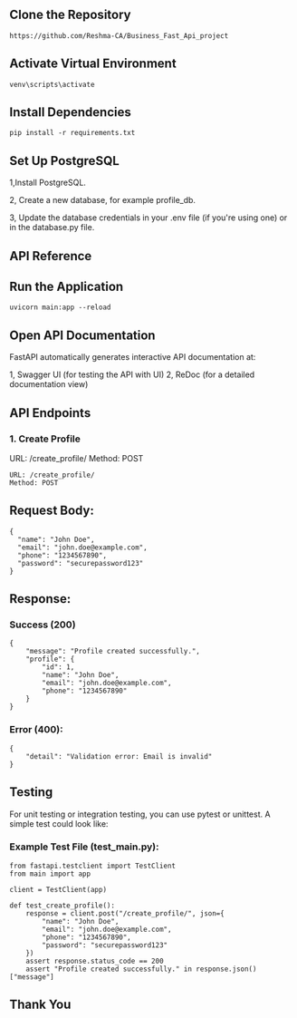 
## Clone the Repository


 ```http
 https://github.com/Reshma-CA/Business_Fast_Api_project
```
## Activate Virtual Environment


 ```http
 venv\scripts\activate
```
## Install Dependencies


 ```http
 pip install -r requirements.txt
```

## Set Up PostgreSQL
1,Install PostgreSQL.

2, Create a new database, for example profile_db.

3, Update the database credentials in your .env file (if you're using one) or in the database.py file.

## API Reference

## Run the Application


 ```http
 uvicorn main:app --reload
```

## Open API Documentation
FastAPI automatically generates interactive API documentation at:

1, Swagger UI (for testing the API with UI)
2, ReDoc (for a detailed documentation view)

## API Endpoints

### 1. Create Profile

URL: /create_profile/
Method: POST


 ```http
URL: /create_profile/
Method: POST
```

## Request Body:
```http
{
  "name": "John Doe",
  "email": "john.doe@example.com",
  "phone": "1234567890",
  "password": "securepassword123"
}   
```
## Response:

### Success (200)

```http
{
    "message": "Profile created successfully.",
    "profile": {
        "id": 1,
        "name": "John Doe",
        "email": "john.doe@example.com",
        "phone": "1234567890"
    }
}
```
### Error (400):

```http
{
    "detail": "Validation error: Email is invalid"
}
```

## Testing
For unit testing or integration testing, you can use pytest or unittest. A simple test could look like:

### Example Test File (test_main.py):

```http
from fastapi.testclient import TestClient
from main import app

client = TestClient(app)

def test_create_profile():
    response = client.post("/create_profile/", json={
        "name": "John Doe",
        "email": "john.doe@example.com",
        "phone": "1234567890",
        "password": "securepassword123"
    })
    assert response.status_code == 200
    assert "Profile created successfully." in response.json()["message"]

```

## Thank You


